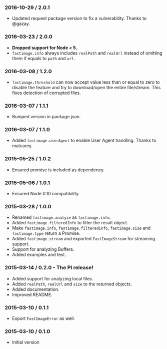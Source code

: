 ### 2016-10-29 / 2.0.1

* Updated request package version to fix a vulnerability. Thanks to @gazay.

### 2016-03-23 / 2.0.0

* **Dropped support for Node < 5.**
* `fastimage.info` always includes `realPath` and `realUrl` instead of omitting them if equals to `path` and `url`.

### 2016-03-08 / 1.2.0

* `fastimage.threshold` can now accept value less than or equal to zero to disable the feature and try to download/open the entire file/stream. This fixes detection of corrupted files.  

### 2016-03-07 / 1.1.1

* Bumped version in package.json.

### 2016-03-07 / 1.1.0

* Added `fastimage.userAgent` to enable User Agent handling. Thanks to matcarey.

### 2015-05-25 / 1.0.2

* Ensured promise is included as dependency.

### 2015-05-06 / 1.0.1

* Ensured Node 0.10 compatibility.

### 2015-03-28 / 1.0.0

* Renamed `fastimage.analyze` as `fastimage.info`.
* Added `fastimage.filteredInfo` to filter the result object.
* Make `fastimage.info`, `fastimage.filteredInfo`, `fastimage.size` and `fastimage.type` return a Promise.
* Added `fastimage.stream` and exported `FastImageStream` for streaming support.
* Support for analyzing Buffers.
* Added examples and test.

### 2015-03-14 / 0.2.0 - The PI release!

* Added support for analyzing local files.
* Added `realPath`, `realUrl` and `size` to the returned objects.
* Added documentation.
* Improved README.

### 2015-03-10 / 0.1.1

* Export `FastImageError` as well.

### 2015-03-10 / 0.1.0

* Initial version

